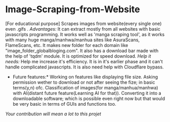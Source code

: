 # Image-Scraping-from-Website
[For educational purpose] Scrapes images from website(every single one) even .gifs . 
*Advantages:*
 It can extract mostly from all websites with basic javascripts programming.
 It works well as 'manga scraping tool', as it works with many huge manga/manhwa/manhua sites like AsuraScans, FlameScans, etc.
 It makes new folder for each domain like "image_folder_globalbloging.com".
 It also has a download bar made with the help of 'tqdm' module.
 It is optimized for speed download.
*Help it needs:*
 Help me increase it's efficiency.
 It is in it's earlier phase and it can't handle complicated javascripts.
 It is also need help with Cloudflare bypass.
* Future features:*
 Working on features like displaying file size.
 Asking permission wether to download or not after seeing the fize; in basic terms(y,n) ofc.
 Classification of images(for manga/manhua/manhwa) with AI(distant future feature(Learning AI for that)).
 Converting it into a downloadable software; which is possible even right now but that would be very basic in terms of GUIs and functions too. 
 
 *Your contribution will mean a lot to this projet*
